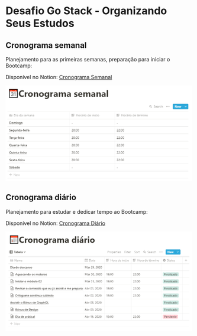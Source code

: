 # Desafio Go Stack - Organizando Seus Estudos

## Cronograma semanal

Planejamento para as primeiras semanas, preparação para iniciar o Bootcamp:

Disponível no Notion: [Cronograma Semanal](https://www.notion.so/3f16e915bcff41d38dbaa6d47f2fd8c8?v=f2c022c4b39a44a69b880b164fad32c9)

![Cronograma Semanal](./assets/cronograma-semanal.png)

## Cronograma diário

Planejamento para estudar e dedicar tempo ao Bootcamp:

Disponível no Notion: [Cronograma Diário](https://www.notion.so/22c99e88540d48938f7452d231d69707?v=cbd0d7ad2b41477f93d0a1a0ee2dde5e)

![Cronograma Diário](./assets/cronograma-diario.png)
